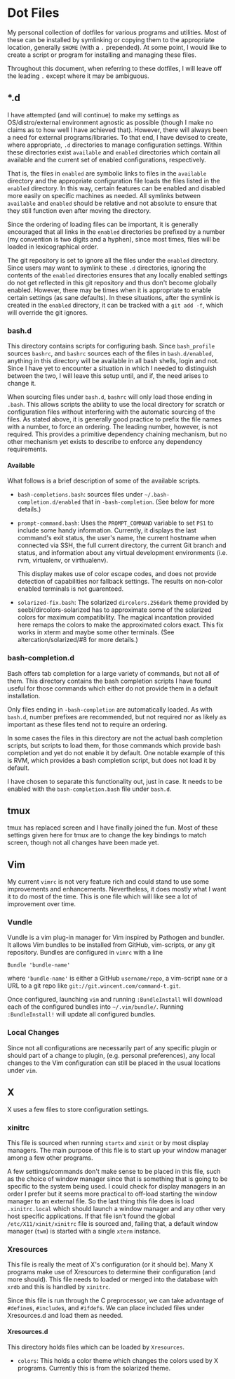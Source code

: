 # Dot Files

My personal collection of dotfiles for various programs and utilities.
Most of these can be installed by symlinking or copying them to the
appropriate location, generally `$HOME` (with a `.` prepended). At some
point, I would like to create a script or program for installing and
managing these files.

Throughout this document, when referring to these dotfiles, I will leave
off the leading `.` except where it may be ambiguous.

## \*.d

I have attempted (and will continue) to make my settings as
OS/distro/external environment agnostic as possible (though I make no
claims as to how well I have achieved that). However, there will always
been a need for external programs/libraries. To that end, I have devised
to create, where appropriate, `.d` directories to manage configuration
settings. Within these directories exist `available` and `enabled`
directories which contain all available and the current set of enabled
configurations, respectively.

That is, the files in `enabled` are symbolic links to files in the
`available` directory and the appropriate configuration file loads the
files listed in the `enabled` directory. In this way, certain features
can be enabled and disabled more easily on specific machines as needed.
All symlinks between `available` and `enabled` should be relative and
not absolute to ensure that they still function even after moving the
directory.

Since the ordering of loading files can be important, it is generally
encouraged that all links in the `enabled` directories be prefixed by a
number (my convention is two digits and a hyphen), since most times,
files will be loaded in lexicographical order.

The git repository is set to ignore all the files under the `enabled`
directory. Since users may want to symlink to these `.d` directories,
ignoring the contents of the `enabled` directories ensures that any
locally enabled settings do not get reflected in this git repository and
thus don't become globally enabled. However, there may be times when it
is appropriate to enable certain settings (as sane defaults). In these
situations, after the symlink is created in the `enabled` directory, it
can be tracked with a `git add -f`, which will override the git ignores.

### bash.d

This directory contains scripts for configuring bash. Since
`bash_profile` sources `bashrc`, and `bashrc` sources each of the files
in `bash.d/enabled`, anything in this directory will be available in all
bash shells, login and not. Since I have yet to encounter a situation in
which I needed to distinguish between the two, I will leave this setup
until, and if, the need arises to change it.

When sourcing files under `bash.d`, `bashrc` will only load those ending
in `.bash`. This allows scripts the ability to use the local directory
for scratch or configuration files without interfering with the
automatic sourcing of the files. As stated above, it is generally good
practice to prefix the file names with a number, to force an ordering.
The leading number, however, is not required. This provides a primitive
dependency chaining mechanism, but no other mechanism yet exists to
describe to enforce any dependency requirements.

#### Available

What follows is a brief description of some of the available scripts.

*   `bash-completions.bash`: sources files under
    `~/.bash-completion.d/enabled` that in `-bash-completion`. (See
    below for more details.)

*   `prompt-command.bash`: Uses the `PROMPT_COMMAND` variable to set
    `PS1` to include some handy information. Currently, it displays the
    last command's exit status, the user's name, the current hostname
    when connected via SSH, the full current directory, the current Git
    branch and status, and information about any virtual development
    environments (i.e. rvm, virtualenv, or virthualenv).

    This display makes use of color escape codes, and does not provide
    detection of capabilities nor fallback settings. The results on
    non-color enabled terminals is not guarenteed.

*   `solarized-fix.bash`: The solarized `dircolors.256dark` theme
    provided by seebi/dircolors-solarized has to approximate some of the
    solarized colors for maximum compatibility. The magical incantation
    provided here remaps the colors to make the approximated colors
    exact. This fix works in xterm and maybe some other terminals. (See
    altercation/solarized/#8 for more details.)

### bash-completion.d

Bash offers tab completion for a large variety of commands, but not all
of them. This directory contains the bash completion scripts I have
found useful for those commands which either do not provide them in a
default installation.

Only files ending in `-bash-completion` are automatically loaded. As
with `bash.d`, number prefixes are recommended, but not required nor as
likely as important as these files tend not to require an ordering.

In some cases the files in this directory are not the actual bash
completion scripts, but scripts to load them, for those commands which
provide bash completion and yet do not enable it by default. One notable
example of this is RVM, which provides a bash completion script, but
does not load it by default.

I have chosen to separate this functionality out, just in case. It
needs to be enabled with the `bash-completion.bash` file under `bash.d`.

## tmux

tmux has replaced screen and I have finally joined the fun. Most of
these settings given here for tmux are to change the key bindings to
match screen, though not all changes have been made yet.

## Vim

My current `vimrc` is not very feature rich and could stand to use some
improvements and enhancements. Nevertheless, it does mostly what I want
it to do most of the time. This is one file which will like see a lot of
improvement over time.

### Vundle

Vundle is a vim plug-in manager for Vim inspired by Pathogen and
bundler. It allows Vim bundles to be installed from GitHub, vim-scripts,
or any git repository. Bundles are configured in `vimrc` with a line

    Bundle 'bundle-name'

where `'bundle-name'` is either a GitHub `username/repo`, a vim-script
`name` or a URL to a git repo like
`git://git.wincent.com/command-t.git`.

Once configured, launching `vim` and running `:BundleInstall` will
download each of the configured bundles into `~/.vim/bundle/`. Running
`:BundleInstall!` will update all configured bundles.

### Local Changes

Since not all configurations are necessarily part of any specific plugin
or should part of a change to plugin, (e.g. personal preferences), any
local changes to the Vim configuration can still be placed in the usual
locations under `vim`.

## X

X uses a few files to store configuration settings.

### xinitrc

This file is sourced when running `startx` and `xinit` or by most
display managers. The main purpose of this file is to start up your
window manager among a few other programs.

A few settings/commands don't make sense to be placed in this file, such
as the choice of window manager since that is something that is going to
be specific to the system being used. I could check for display managers
in an order I prefer but it seems more practical to off-load starting
the window manager to an external file. So the last thing this file does
is load `.xinitrc.local` which should launch a window manager and any
other very host specific applications. If that file isn't found the
global `/etc/X11/xinit/xinitrc` file is sourced and, failing that, a
default window manager (`twm`) is started with a single `xterm`
instance.

### Xresources

This file is really the meat of X's configuration (or it should be).
Many X programs make use of Xresources to determine their configuration
(and more should). This file needs to loaded or merged into the database
with `xrdb` and this is handled by `xinitrc`.

Since this file is run through the C preprocessor, we can take advantage
of `#define`s, `#include`s, and `#ifdef`s. We can place included files
under Xresources.d and load them as needed.

#### Xresources.d

This directory holds files which can be loaded by `Xresources`.

*   `colors`: This holds a color theme which changes the colors used by
    X programs. Currently this is from the solarized theme.

